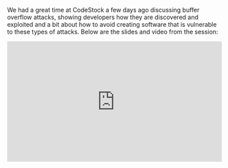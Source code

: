 We had a great time at CodeStock a few days ago discussing buffer overflow attacks, showing developers how they are
discovered and exploited and a bit about how to avoid creating software that is vulnerable to these types of attacks.
Below are the slides and video from the session:

<div class="embed-container">
    <script async class="speakerdeck-embed" data-id="4fde1234dbe56c002200abc8" data-ratio="1.33333333333333" src="//speakerdeck.com/assets/embed.js"></script>
</div>

<div class="embed-container">
    <iframe src="https://player.vimeo.com/video/44201782" width="500" height="281" frameborder="0" webkitallowfullscreen mozallowfullscreen allowfullscreen>
    </iframe>
</div>


